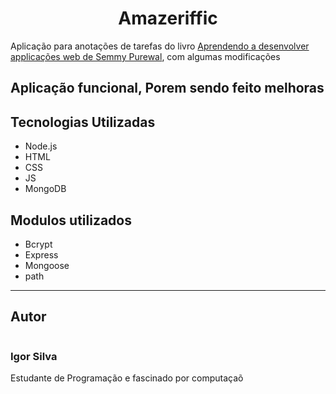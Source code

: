 <h1 align="center">Amazeriffic</h1>
<p aign="center">Aplicação para anotações de tarefas do livro <a href="http://learningwebappdev.com/">Aprendendo a desenvolver applicações web de Semmy Purewal</a>, com algumas modificações</p>
<h2>Aplicação funcional, Porem sendo feito melhoras</h2>
<h2>Tecnologias Utilizadas</h2>
<ul>
  <li>Node.js</li>
  <li>HTML</li>
  <li>CSS</li>
  <li>JS</li>
  <li>MongoDB</li>
</ul>
<h2>Modulos utilizados</h2>
<ul>
  <li>Bcrypt</li>
  <li>Express</li>
  <li>Mongoose</li>
  <li>path</li>
</ul>
<hr>
<h2>Autor</h2>
<img src="">
<h3>Igor Silva</h3>
<p>Estudante de Programação e fascinado por computaçaõ</p>
